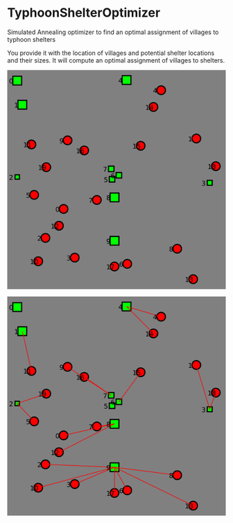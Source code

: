 TyphoonShelterOptimizer
=======================

Simulated Annealing optimizer to find an optimal assignment of 
villages to typhoon shelters

You provide it with the location of villages
and potential shelter locations and their sizes.
It will compute an optimal assignment of villages to shelters.

![Problem](doc/figures/problem2.png)

![Solution](doc/figures/solution2.png)


